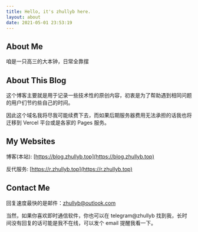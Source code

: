 ```yaml
---
title: Hello, it's zhullyb here.
layout: about
date: 2021-05-01 23:53:19
---
```


## About Me

咱是一只高三的大本钟，日常全靠摆

## About This Blog

这个博客主要就是用于记录一些技术性的原创内容，初衷是为了帮助遇到相同问题的用户们节约些自己的时间。

因此这个域名我将尽我可能续费下去，而如果后期服务器费用无法承担的话我也将迁移到 Vercel 平台或是各家的 Pages 服务。

## My Websites

博客(本站): [https://blog.zhullyb.top](https://blog.zhullyb.top)

反代服务: [https://r.zhullyb.top](https://r.zhullyb.top)

## Contact Me

回复速度最快的是邮件：zhullyb@outlook.com

当然，如果你喜欢即时通信软件，你也可以在 telegram@zhullyb 找到我，长时间没有回复的话可能是我不在线，可以发个 email 提醒我看一下。
